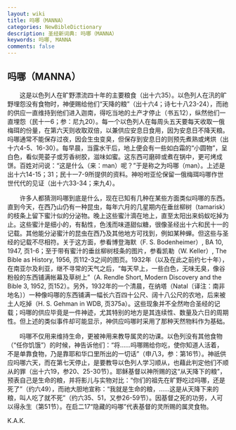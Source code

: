 ```yaml
---
layout: wiki
title: 吗哪（MANNA）
categories: NewBibleDictionary
description: 圣经新词典: 吗哪（MANNA）
keywords: 吗哪, MANNA
comments: false
---
```


## 吗哪（MANNA）

　　这是以色列人在旷野漂流四十年的主要粮食（出十六35）。以色列人在汛的旷野埋怨没有食物时，神便赐给他们“天降的粮”（出十六4；诗七十八23-24），而祂的供应一直维持到他们进入迦南，得吃当地的土产才停止（书五12），纵然他们一直埋怨（民十一6；参：尼九20）。每一个以色列人在每周头五天要每天收取一俄梅珥的份量，在第六天则收取双倍，以兼供应安息日食用，因为安息日不降天粮。吗哪通常不能保存过夜，因会生虫变臭，但保存到安息日的则预先煮熟或烤烘（出十六4-5、16-30）。每早晨，当露水干后，地上便会有一些如白霜的“小圆物”，呈白色，看似莞荽子或芳香树胶，滋味如蜜。这东西可磨碎或煮在锅中，更可烤成饼。百姓对问说：“这是什么（来：man）呢？”于是称之为吗哪（man）。上述是出十六14-15；31；民十一7-9所提供的资料。神吩咐亚伦保留一俄梅珥吗哪作世世代代的见证（出十六33-34；来九4）。

　　许多人都猜测吗哪到底是什么，现在已知有几种在某些方面类似吗哪的东西。直到今天，在西乃山仍有一种昆虫，每年六月的几星期内在垂丝柳树（tamarisk）的枝条上留下蜜汁似的分泌物。晚上这些蜜汁滴在地上，直至太阳出来蚂蚁吃掉为止。这些蜜汁是细小的，有黏性，色浅而味道甜似糖，很像圣经出十六和民十一的记载。其他能分泌蜜汁的昆虫在西乃及其他地方可找到，例如某种蝉。但这些与圣经的记载不尽相符。关于这方面，参看博登海默（F. S. Bodenheimer）, BA 10, 1947, 页1-6；至于带有蜜汁的垂丝柳树枝条的图片，参看凯勒（W. Keller）, The Bible as History, 1956, 页112-3之间的图页。1932年（以及在此之前约七十年），在南亚尔及利亚，继不寻常的天气之后，“每天早上，一些白色，无味无臭，像谷粉般的东西铺满帐幕及草树上”（A. Rendle Short, Modern Discovery and the Bible 3, 1952, 页152）。另外，1932年的一个清晨，在纳塔（Natal〔译注：南非地名〕）一种像吗哪的东西铺满一幅长六百四十公尺、阔十八公尺的农地，后来被土人吃掉（H. S. Gehman in WDB, 页375a）。这些现象并不全然吻合圣经的记载；吗哪的供应毕竟是一件神迹，尤其特别的地方是其连续性、数量及六日的周期性。但上述的类似事件却可能显示，神供应吗哪时采用了那种天然物料作为基础。

　　吗哪不仅用来维持生命，更被神用来教导属灵的功课。以色列没有其他食物（“任你饥饿”）的时候，神告诉他们：“将……吗哪赐给你吃，使你知道人活着，不是单靠食物，乃是靠耶和华口里所出的一切话”（申八3，参：第16节）。神祇供应吗哪六天，而在第七天停止，是要教导以色列人学习顺从，也藉此判定他们不顺从的罪（出十六19，参20、25-30节）。耶稣基督以神所赐的这“从天降下的粮”，预表自己是生命的粮，并将影儿与实物对比：“你们的祖先在旷野吃过吗哪，还是死了”（约六49），而祂大胆地宣称：“我就是生命的粮，……这是从天降下来的粮，叫人吃了就不死”（约六35、51，又参26-59节）。因基督之死的功劳，人可以得永生（第51节）。在启二17“隐藏的吗哪”代表基督的灵所赐的属灵食物。

K.A.K.








